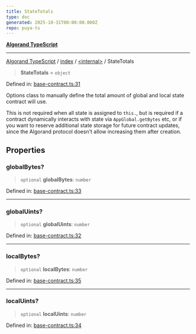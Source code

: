 ```yaml
---
title: StateTotals
type: doc
generated: 2025-10-31T00:00:00.000Z
repo: puya-ts
---
```


[**Algorand TypeScript**](docs/_md/README)

---

[Algorand TypeScript](docs/_md/modules) / [index](/reference/algorand-typescript/api/index/readme/) / [\<internal\>](/reference/algorand-typescript/api/index/-internal-/readme/) / StateTotals

> **StateTotals** = `object`

Defined in: [base-contract.ts:31](https://github.com/algorandfoundation/puya-ts/blob/main/packages/algo-ts/src/base-contract.ts#L31)

Options class to manually define the total amount of global and local state contract will use.

This is not required when all state is assigned to `this.`, but is required if a
contract dynamically interacts with state via `AppGlobal.getBytes` etc, or if you want
to reserve additional state storage for future contract updates, since the Algorand protocol
doesn't allow increasing them after creation.

## Properties

### globalBytes?

> `optional` **globalBytes**: `number`

Defined in: [base-contract.ts:33](https://github.com/algorandfoundation/puya-ts/blob/main/packages/algo-ts/src/base-contract.ts#L33)

---

### globalUints?

> `optional` **globalUints**: `number`

Defined in: [base-contract.ts:32](https://github.com/algorandfoundation/puya-ts/blob/main/packages/algo-ts/src/base-contract.ts#L32)

---

### localBytes?

> `optional` **localBytes**: `number`

Defined in: [base-contract.ts:35](https://github.com/algorandfoundation/puya-ts/blob/main/packages/algo-ts/src/base-contract.ts#L35)

---

### localUints?

> `optional` **localUints**: `number`

Defined in: [base-contract.ts:34](https://github.com/algorandfoundation/puya-ts/blob/main/packages/algo-ts/src/base-contract.ts#L34)
